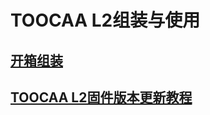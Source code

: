 ﻿---
sidebar_position: 3
sidebar_label: TOOCAA L2组装与使用
---

# TOOCAA L2组装与使用
## [开箱组装](https://wiki.toocaa.com/toocaal2/TOOCAA%20L2%20Assembly%20&%20Connection/unpacking-inspection&assembly)
## [TOOCAA L2固件版本更新教程](https://wiki.toocaa.com/toocaal2/TOOCAA%20L2%20Assembly%20&%20Connection/firmware-version-update-tutorial)
